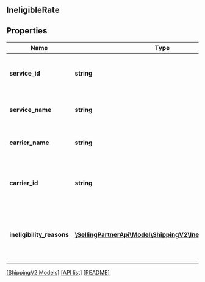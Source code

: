 ## IneligibleRate

## Properties

Name | Type | Description | Notes
------------ | ------------- | ------------- | -------------
**service_id** | **string** | An identifier for the shipping service. |
**service_name** | **string** | The name of the shipping service. |
**carrier_name** | **string** | The carrier name for the offering. |
**carrier_id** | **string** | The carrier identifier for the offering, provided by the carrier. |
**ineligibility_reasons** | [**\SellingPartnerApi\Model\ShippingV2\IneligibilityReason[]**](IneligibilityReason.md) | A list of reasons why a shipping service offering is ineligible. |

[[ShippingV2 Models]](../) [[API list]](../../Api) [[README]](../../../README.md)
